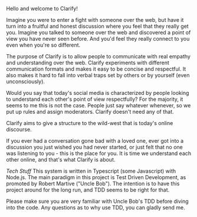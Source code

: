Hello and welcome to Clarify!

Imagine you were to enter a fight with someone over the web, but have it turn into a fruitful and honest discussion where you feel that they really get you.
Imagine you talked to someone over the web and discovered a point of view you have never seen before. And you'd feel they really connect to you even when you're so different.

The purpose of Clarify is to allow people to communicate with real empathy and understanding over the web.
Clarify experiments with different communication formats and makes it easy to be concise and respectful.
It also makes it hard to fall into verbal traps set by others or by yourself (even unconsciously).

Would you say that today's social media is characterized by people looking to understand each other's point of view respectfully? For the majority, it seems to me this is not the case.
People just say whatever whenever, so we put up rules and assign moderators. Clarify doesn't need any of that.

Clarify aims to give a structure to the wild-west that is today's online discourse.

If you ever had a conversation gone bad with a loved one, ever got into a discussion you just wished you had never started, or just felt that no one was listening to you - this is the place for you.
It is time we understand each other online, and that's what Clarify is about.


*Tech Stuff*
This system is written in Typescript (some Javascript) with Node.js.
The main paradigm in this project is Test Driven Development, as promoted by Robert Martive ("Uncle Bob").
The intention is to have this project around for the long run, and TDD seems to be right for that.

Please make sure you are very familiar with Uncle Bob's TDD before diving into the code.
Any questions as to why use TDD, you can gladly send me.
